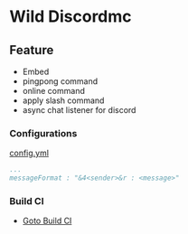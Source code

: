 # Wild Discordmc

## Feature
- Embed
- pingpong command
- online command
- apply slash command
- async chat listener for discord

### Configurations

[config.yml](https://github.com/Netherald/wild-discordmc/blob/master/src/main/resources/config.yml)
```yml
...
messageFormat : "&4<sender>&r : <message>"
```
### Build CI
- [Goto Build CI](http://ci.projecttl.net:8111/project.html?projectId=WildDiscordmc&tab=projectOverview)
